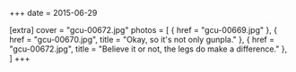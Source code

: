 +++
date = 2015-06-29

[extra]
cover = "gcu-00672.jpg"
photos = [
{ href = "gcu-00669.jpg" },
{ href = "gcu-00670.jpg", title = "Okay, so it's not only gunpla." },
{ href = "gcu-00672.jpg", title = "Believe it or not, the legs do make a difference." },
]
+++